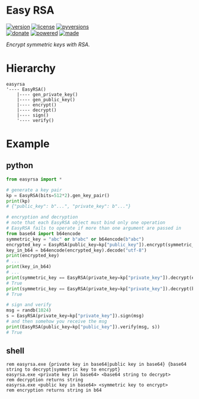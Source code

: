 # Easy RSA

<badges>[![version](https://img.shields.io/pypi/v/easyrsa.svg)](https://pypi.org/project/easyrsa/)
[![license](https://img.shields.io/pypi/l/easyrsa.svg)](https://pypi.org/project/easyrsa/)
[![pyversions](https://img.shields.io/pypi/pyversions/easyrsa.svg)](https://pypi.org/project/easyrsa/)  
[![donate](https://img.shields.io/badge/Donate-Paypal-0070ba.svg)](https://paypal.me/foxe6)
[![powered](https://img.shields.io/badge/Powered%20by-UTF8-red.svg)](https://paypal.me/foxe6)
[![made](https://img.shields.io/badge/Made%20with-PyCharm-red.svg)](https://paypal.me/foxe6)
</badges>

<i>Encrypt symmetric keys with RSA.</i>

# Hierarchy

```
easyrsa
'---- EasyRSA()
    |---- gen_private_key()
    |---- gen_public_key()
    |---- encrypt()
    |---- decrypt()
    |---- sign()
    '---- verify()
```

# Example

## python
```python
from easyrsa import *

# generate a key pair
kp = EasyRSA(bits=512*2).gen_key_pair()
print(kp)
# {"public_key": b"...", "private_key": b"..."}

# encryption and decryption
# note that each EasyRSA object must bind only one operation
# EasyRSA fails to operate if more than one argument are passed in
from base64 import b64encode
symmetric_key = "abc" or b"abc" or b64encode(b"abc")
encrypted_key = EasyRSA(public_key=kp["public_key"]).encrypt(symmetric_key)
key_in_b64 = b64encode(encrypted_key).decode("utf-8")
print(encrypted_key)
# ...
print(key_in_b64)
# ...
print(symmetric_key == EasyRSA(private_key=kp["private_key"]).decrypt(encrypted_key))
# True
print(symmetric_key == EasyRSA(private_key=kp["private_key"]).decrypt(key_in_b64))
# True

# sign and verify
msg = randb(1024)
s = EasyRSA(private_key=kp["private_key"]).sign(msg)
# and then somehow you receive the msg
print(EasyRSA(public_key=kp["public_key"]).verify(msg, s))
# True
```

## shell
```shell script
rem easyrsa.exe {private key in base64|public key in base64} {base64 string to decrypt|symmetric key to encrypt}
easyrsa.exe <private key in base64> <base64 string to decrypt>
rem decryption returns string
easyrsa.exe <public key in base64> <symmetric key to encrypt>
rem encryption returns string in b64
```